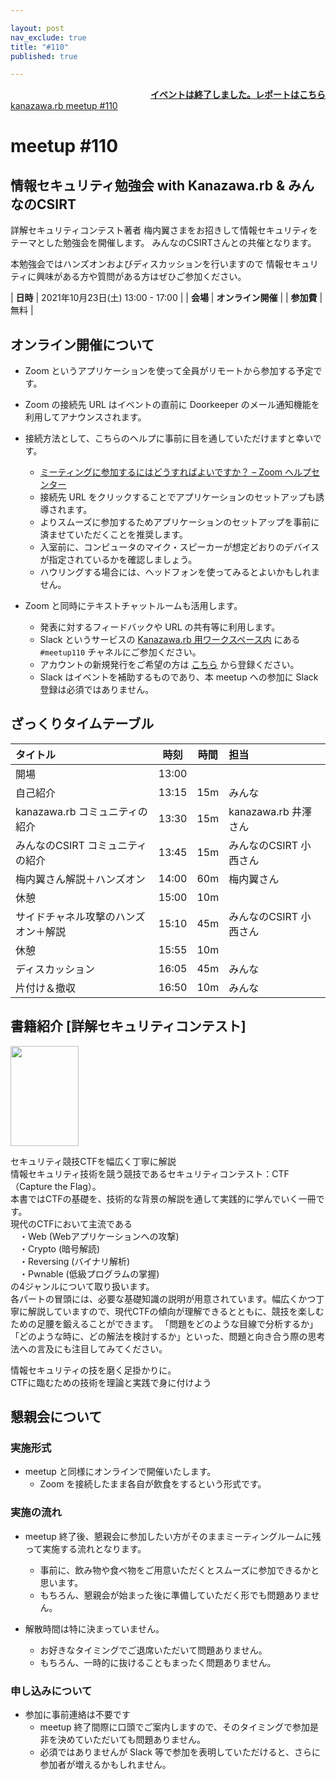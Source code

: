```yaml
---

layout: post
nav_exclude: true
title: "#110"
published: true

---
```


<div style="text-align: right;"><a href="/110/report"><strong>イベントは終了しました。レポートはこちら</strong></a></div>

<div class="doorkeeper-widget">
<a class="doorkeeper-registration-widget" href="https://kzrb.doorkeeper.jp/events/127617">kanazawa.rb meetup #110</a><script src="https://widgets.doorkeeper.jp/w/widget.js"></script>
</div>

# meetup #110

## 情報セキュリティ勉強会 with Kanazawa.rb & みんなのCSIRT

詳解セキュリティコンテスト著者 梅内翼さまをお招きして情報セキュリティをテーマとした勉強会を開催します。
みんなのCSIRTさんとの共催となります。

本勉強会ではハンズオンおよびディスカッションを行いますので
情報セキュリティに興味がある方や質問がある方はぜひご参加ください。

| **日時**   | 2021年10月23日(土) 13:00 - 17:00 |
| **会場**   | **オンライン開催** |
| **参加費** | 無料 |


## オンライン開催について

* Zoom というアプリケーションを使って全員がリモートから参加する予定です。
* Zoom の接続先 URL はイベントの直前に Doorkeeper のメール通知機能を利用してアナウンスされます。
* 接続方法として、こちらのヘルプに事前に目を通していただけますと幸いです。
    * [ミーティングに参加するにはどうすればよいですか？ – Zoom ヘルプセンター](https://support.zoom.us/hc/ja/articles/201362193-%E3%83%9F%E3%83%BC%E3%83%86%E3%82%A3%E3%83%B3%E3%82%B0%E3%81%AB%E5%8F%82%E5%8A%A0%E3%81%99%E3%82%8B%E3%81%AB%E3%81%AF%E3%81%A9%E3%81%86%E3%81%99%E3%82%8C%E3%81%B0%E3%82%88%E3%81%84%E3%81%A7%E3%81%99%E3%81%8B-)
    * 接続先 URL をクリックすることでアプリケーションのセットアップも誘導されます。
    * よりスムーズに参加するためアプリケーションのセットアップを事前に済ませていただくことを推奨します。
    * 入室前に、コンピュータのマイク・スピーカーが想定どおりのデバイスが指定されているかを確認しましょう。
    * ハウリングする場合には、ヘッドフォンを使ってみるとよいかもしれません。

* Zoom と同時にテキストチャットルームも活用します。
    * 発表に対するフィードバックや URL の共有等に利用します。
    * Slack というサービスの [Kanazawa.rb 用ワークスペース内](https://kzrb.slack.com/) にある `#meetup110` チャネルにご参加ください。
    * アカウントの新規発行をご希望の方は [こちら](https://join.slack.com/t/kzrb/shared_invite/zt-1f4tcvoud-w5whpsFrRpFyFHisVpyMCA) から登録ください。
    * Slack はイベントを補助するものであり、本 meetup への参加に Slack 登録は必須ではありません。


## ざっくりタイムテーブル

| タイトル                          | 時刻  | 時間 | 担当                                                    |
|:----------------------------------|:-----:|:----:|:--------------------------------------------------------|
| 開場                              | 13:00 |      |                                                         |
| 自己紹介                           | 13:15 | 15m  | みんな                                                    | 
| kanazawa.rb コミュニティの紹介      | 13:30 | 15m  | kanazawa.rb 井澤さん                                       |  
| みんなのCSIRT コミュニティの紹介     | 13:45 | 15m  | みんなのCSIRT 小西さん                                      |
| 梅内翼さん解説＋ハンズオン           | 14:00 | 60m  | 梅内翼さん                                                 | 
| 休憩                             | 15:00 | 10m  |                                                           | 
| サイドチャネル攻撃のハンズオン＋解説  | 15:10 | 45m  | みんなのCSIRT 小西さん                                       |
| 休憩                             | 15:55 | 10m  |                                                          |
| ディスカッション                   | 16:05 | 45m  | みんな                                                     |
| 片付け＆撤収                      | 16:50 | 10m   | みんな                                                    |

## 書籍紹介 [詳解セキュリティコンテスト]

<div class="book-images">
  <a href="https://www.amazon.co.jp/gp/product/B094J7ZCJN/"><img src="https://images-na.ssl-images-amazon.com/images/I/51YSEjPKQdL._SL160_.jpg" height="160" width="109" alt="" title="" /></a>
</div>

セキュリティ競技CTFを幅広く丁寧に解説  
情報セキュリティ技術を競う競技であるセキュリティコンテスト：CTF（Capture the Flag）。  
本書ではCTFの基礎を、技術的な背景の解説を通して実践的に学んでいく一冊です。  
現代のCTFにおいて主流である  
　・Web (Webアプリケーションへの攻撃)  
　・Crypto (暗号解読)  
　・Reversing (バイナリ解析)  
　・Pwnable (低級プログラムの掌握)  
の4ジャンルについて取り扱います。  
各パートの冒頭には、必要な基礎知識の説明が用意されています。幅広くかつ丁寧に解説していますので、現代CTFの傾向が理解できるとともに、競技を楽しむための足腰を鍛えることができます。
「問題をどのような目線で分析するか」「どのような時に、どの解法を検討するか」といった、問題と向き合う際の思考法への言及にも注目してみてください。
  
情報セキュリティの技を磨く足掛かりに。  
CTFに臨むための技術を理論と実践で身に付けよう  

## 懇親会について

### 実施形式

* meetup と同様にオンラインで開催いたします。
  + Zoom を接続したまま各自が飲食をするという形式です。

### 実施の流れ

* meetup 終了後、懇親会に参加したい方がそのままミーティングルームに残って実施する流れとなります。
  + 事前に、飲み物や食べ物をご用意いただくとスムーズに参加できるかと思います。
  + もちろん、懇親会が始まった後に準備していただく形でも問題ありません。

* 解散時間は特に決まっていません。
  + お好きなタイミングでご退席いただいて問題ありません。
  + もちろん、一時的に抜けることもまったく問題ありません。

### 申し込みについて
* 参加に事前連絡は不要です
  + meetup 終了間際に口頭でご案内しますので、そのタイミングで参加是非を決めていただいても問題ありません。
  + 必須ではありませんが Slack 等で参加を表明していただけると、さらに参加者が増えるかもしれません。
